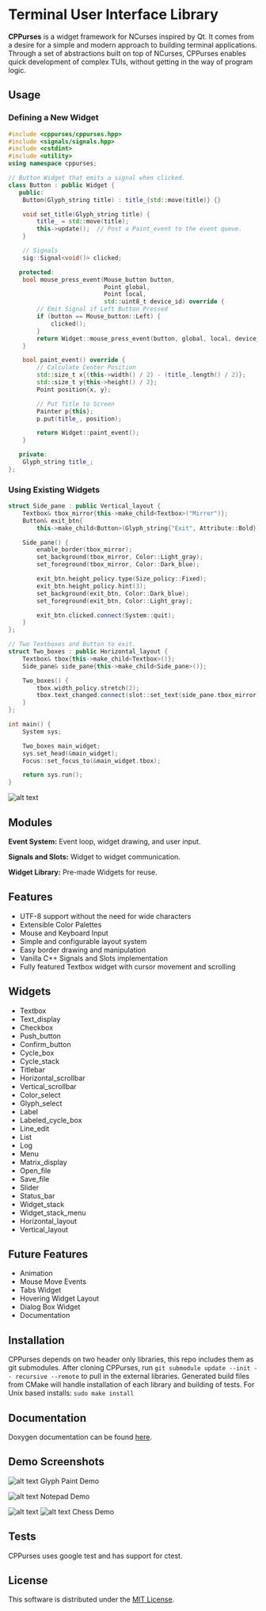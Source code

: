 # Terminal User Interface Library

__CPPurses__ is a widget framework for NCurses inspired by Qt. It
comes from a desire for a simple and modern approach to building terminal
applications. Through a set of abstractions built on top of NCurses, CPPurses
enables quick development of complex TUIs, without getting in the way of
program logic.

## Usage
### Defining a New Widget
```C++
#include <cppurses/cppurses.hpp>
#include <signals/signals.hpp>
#include <cstdint>
#include <utility>
using namespace cppurses;

// Button Widget that emits a signal when clicked.
class Button : public Widget {
   public:
    Button(Glyph_string title) : title_{std::move(title)} {}

    void set_title(Glyph_string title) {
        title_ = std::move(title);
        this->update();  // Post a Paint_event to the event queue.
    }

    // Signals
    sig::Signal<void()> clicked;

   protected:
    bool mouse_press_event(Mouse_button button,
                           Point global,
                           Point local,
                           std::uint8_t device_id) override {
        // Emit Signal if Left Button Pressed
        if (button == Mouse_button::Left) {
            clicked();
        }
        return Widget::mouse_press_event(button, global, local, device_id);
    }

    bool paint_event() override {
        // Calculate Center Position
        std::size_t x{(this->width() / 2) - (title_.length() / 2)};
        std::size_t y{this->height() / 2};
        Point position{x, y};

        // Put Title to Screen
        Painter p{this};
        p.put(title_, position);

        return Widget::paint_event();
    }

   private:
    Glyph_string title_;
};

```
### Using Existing Widgets
```C++
struct Side_pane : public Vertical_layout {
    Textbox& tbox_mirror{this->make_child<Textbox>("Mirror")};
    Button& exit_btn{
        this->make_child<Button>(Glyph_string{"Exit", Attribute::Bold})};

    Side_pane() {
        enable_border(tbox_mirror);
        set_background(tbox_mirror, Color::Light_gray);
        set_foreground(tbox_mirror, Color::Dark_blue);

        exit_btn.height_policy.type(Size_policy::Fixed);
        exit_btn.height_policy.hint(3);
        set_background(exit_btn, Color::Dark_blue);
        set_foreground(exit_btn, Color::Light_gray);

        exit_btn.clicked.connect(System::quit);
    }
};

// Two Textboxes and Button to exit.
struct Two_boxes : public Horizontal_layout {
    Textbox& tbox{this->make_child<Textbox>()};
    Side_pane& side_pane{this->make_child<Side_pane>()};

    Two_boxes() {
        tbox.width_policy.stretch(2);
        tbox.text_changed.connect(slot::set_text(side_pane.tbox_mirror));
    }
};

int main() {
    System sys;

    Two_boxes main_widget;
    sys.set_head(&main_widget);
    Focus::set_focus_to(&main_widget.tbox);

    return sys.run();
}
```
![alt text](docs/images/two_boxes.gif)

## Modules
__Event System:__
Event loop, widget drawing, and user input.

__Signals and Slots:__
Widget to widget communication.

__Widget Library:__
Pre-made Widgets for reuse.

## Features
- UTF-8 support without the need for wide characters
- Extensible Color Palettes
- Mouse and Keyboard Input
- Simple and configurable layout system
- Easy border drawing and manipulation
- Vanilla C++ Signals and Slots implementation
- Fully featured Textbox widget with cursor movement and scrolling

## Widgets
- Textbox
- Text_display
- Checkbox
- Push_button
- Confirm_button
- Cycle_box
- Cycle_stack
- Titlebar
- Horizontal_scrollbar
- Vertical_scrollbar
- Color_select
- Glyph_select
- Label
- Labeled_cycle_box
- Line_edit
- List
- Log
- Menu
- Matrix_display
- Open_file
- Save_file
- Slider
- Status_bar
- Widget_stack
- Widget_stack_menu
- Horizontal_layout
- Vertical_layout

## Future Features
- Animation
- Mouse Move Events
- Tabs Widget
- Hovering Widget Layout
- Dialog Box Widget
- Documentation

## Installation
CPPurses depends on two header only libraries, this repo
includes them as git submodules. After cloning CPPurses, run
`git submodule update --init -- recursive --remote`
to pull in the external libraries. Generated build files from CMake
will handle installation of each library and building of tests.
For Unix based installs:
`sudo make install`

## Documentation
Doxygen documentation can be found [here](
https://a-n-t-h-o-n-y.github.io/CPPurses/annotated.html).

## Demo Screenshots
![alt text](docs/images/glyph_paint_demo.png)
Glyph Paint Demo

![alt text](docs/images/notepad_demo.png)
Notepad Demo

![alt text](docs/images/chess_demo_1.png)
![alt text](docs/images/chess_demo_2.png)
Chess Demo

## Tests
CPPurses uses google test and has support for ctest.

## License
This software is distributed under the [MIT License](LICENSE.txt).

